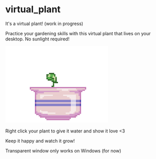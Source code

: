 # virtual_plant
 It's a virtual plant! (work in progress)

 Practice your gardening skills with this virtual plant that lives on your desktop. No sunlight required!

![happy_plant](https://github.com/juliacodessometimes/virtual_plant/blob/master/img/happy_0.gif)

 Right click your plant to give it water and show it love <3

Keep it happy and watch it grow!


 Transparent window only works on Windows (for now)

